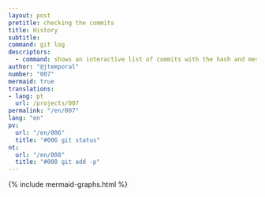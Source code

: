 ```yaml
---
layout: post
pretitle: checking the commits
title: History
subtitle: 
command: git log
descriptors:
  - command: shows an interactive list of commits with the hash and message of each commit
author: "@jtemporal"
number: "007"
mermaid: true
translations:
- lang: pt
  url: /projects/007
permalink: "/en/007"
lang: "en"
pv:
  url: "/en/006"
  title: "#006 git status"
nt:
  url: "/en/008"
  title: "#008 git add -p"
---
```


{% include mermaid-graphs.html %}